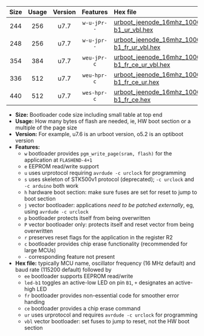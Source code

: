 |Size|Usage|Version|Features|Hex file|
|:-:|:-:|:-:|:-:|:--|
|244|256|u7.7|`w-u-jPr--`|[urboot_jeenode_16mhz_1000000bps_led-b1_ur_vbl.hex](https://raw.githubusercontent.com/stefanrueger/urboot.hex/main/boards/jeenode/fcpu_16mhz/1000000_bps/urboot_jeenode_16mhz_1000000bps_led-b1_ur_vbl.hex)|
|248|256|u7.7|`w-u-jpr--`|[urboot_jeenode_16mhz_1000000bps_led-b1_fr_ur_vbl.hex](https://raw.githubusercontent.com/stefanrueger/urboot.hex/main/boards/jeenode/fcpu_16mhz/1000000_bps/urboot_jeenode_16mhz_1000000bps_led-b1_fr_ur_vbl.hex)|
|354|384|u7.7|`weu-jPr-c`|[urboot_jeenode_16mhz_1000000bps_ee_led-b1_fr_ce_ur_vbl.hex](https://raw.githubusercontent.com/stefanrueger/urboot.hex/main/boards/jeenode/fcpu_16mhz/1000000_bps/urboot_jeenode_16mhz_1000000bps_ee_led-b1_fr_ce_ur_vbl.hex)|
|336|512|u7.7|`weu-hpr-c`|[urboot_jeenode_16mhz_1000000bps_ee_led-b1_fr_ce_ur.hex](https://raw.githubusercontent.com/stefanrueger/urboot.hex/main/boards/jeenode/fcpu_16mhz/1000000_bps/urboot_jeenode_16mhz_1000000bps_ee_led-b1_fr_ce_ur.hex)|
|440|512|u7.7|`wes-hpr-c`|[urboot_jeenode_16mhz_1000000bps_ee_led-b1_fr_ce.hex](https://raw.githubusercontent.com/stefanrueger/urboot.hex/main/boards/jeenode/fcpu_16mhz/1000000_bps/urboot_jeenode_16mhz_1000000bps_ee_led-b1_fr_ce.hex)|

- **Size:** Bootloader code size including small table at top end
- **Usage:** How many bytes of flash are needed, ie, HW boot section or a multiple of the page size
- **Version:** For example, u7.6 is an urboot version, o5.2 is an optiboot version
- **Features:**
  + `w` bootloader provides `pgm_write_page(sram, flash)` for the application at `FLASHEND-4+1`
  + `e` EEPROM read/write support
  + `u` uses urprotocol requiring `avrdude -c urclock` for programming
  + `s` uses skeleton of STK500v1 protocol (deprecated); `-c urclock` and `-c arduino` both work
  + `h` hardware boot section: make sure fuses are set for reset to jump to boot section
  + `j` vector bootloader: applications *need to be patched externally*, eg, using `avrdude -c urclock`
  + `p` bootloader protects itself from being overwritten
  + `P` vector bootloader only: protects itself and reset vector from being overwritten
  + `r` preserves reset flags for the application in the register R2
  + `c` bootloader provides chip erase functionality (recommended for large MCUs)
  + `-` corresponding feature not present
- **Hex file:** typically MCU name, oscillator frequency (16 MHz default) and baud rate (115200 default) followed by
  + `ee` bootloader supports EEPROM read/write
  + `led-b1` toggles an active-low LED on pin `B1`, `+` designates an active-high LED
  + `fr` bootloader provides non-essential code for smoother error handing
  + `ce` bootloader provides a chip erase command
  + `ur` uses urprotocol and requires `avrdude -c urclock` for programming
  + `vbl` vector bootloader: set fuses to jump to reset, not the HW boot section
